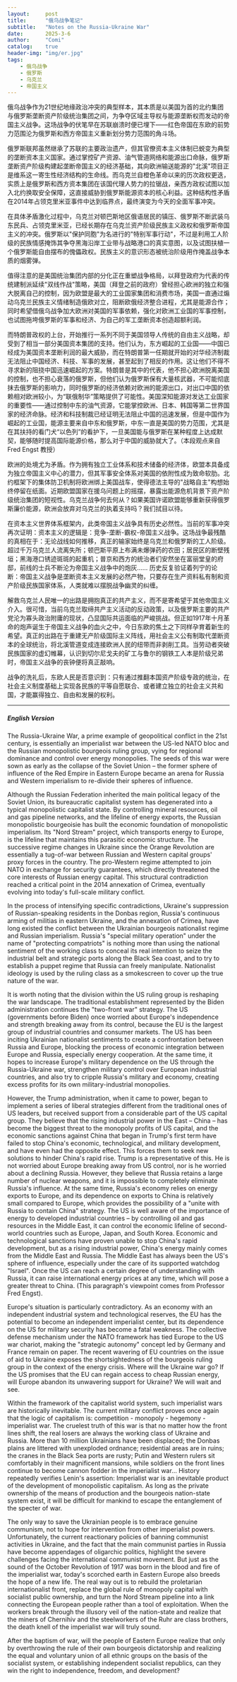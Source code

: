 ```yaml
---
layout:     post
title:      "俄乌战争笔记"
subtitle:   "Notes on the Russia-Ukraine War"
date:       2025-3-6
author:     "Comi"
catalog:    true
header-img: "img/er.jpg"
tags:
    - 俄乌战争
    - 俄罗斯
    - 乌克兰
    - 帝国主义
---
```


俄乌战争作为21世纪地缘政治冲突的典型样本，其本质是以美国为首的北约集团与俄罗斯垄断资产阶级统治集团之间，为争夺区域主导权与能源垄断权而发动的帝国主义战争。这场战争的伏笔早在苏联崩溃时便已埋下——红色帝国在东欧的前势力范围沦为俄罗斯和西方帝国主义重新划分势力范围的角斗场。

俄罗斯联邦虽然继承了苏联的主要政治遗产，但其官僚资本主义体制已蜕变为典型的垄断资本主义国家。通过掌控矿产资源、油气管道网络和能源出口命脉，俄罗斯垄断资产阶级构建起垄断帝国主义的经济基础，其向欧洲输送能源的"北溪"项目正是维系这一寄生性经济结构的生命线。而乌克兰自橙色革命以来的历次政权更迭，实质上是俄罗斯和西方资本集团在该国代理人势力的拉锯战，亲西方政权试图以加入北约换取安全保障，这直接威胁到俄罗斯能源资本的核心利益。这种结构性矛盾在2014年占领克里米亚事件中达到临界点，最终演变为今天的全面军事冲突。

在具体矛盾激化过程中，乌克兰对顿巴斯地区俄语居民的镇压、俄罗斯不断武装乌东民兵、占领克里米亚，已经长期存在乌克兰资产阶级民族主义政权和俄罗斯帝国主义的冲突。俄罗斯以"保护同胞"为名进行的"特别军事行动"，不过是利用工人阶级的民族情感掩饰其争夺黑海沿岸工业带与战略港口的真实意图，以及试图扶植一个俄罗斯能自由摆布的傀儡政权。民族主义的意识形态被统治阶级用作掩盖战争本质的烟雾弹。

值得注意的是美国统治集团内部的分化正在重塑战争格局，以拜登政府为代表的传统建制派延续"双线作战"策略，美国（拜登之前的政府）曾经担心欧洲的独立和强大脱离自己的控制，因为欧盟是最大的工业国家集团和消费市场，美国一直通过煽动乌克兰民族主义情绪制造俄欧对立，阻断欧俄经济整合进程，尤其是能源合作；同时希望借俄乌战争加大欧洲对美国的军事依赖，强化对欧洲工业国的军事控制，也试图拖垮俄罗斯的军事和经济、为自己的军工垄断资本创造超额利润。

而特朗普政权的上台，开始推行一系列不同于美国领导人传统的自由主义战略，却受到了相当一部分美国资本集团的支持。他们认为，东方崛起的工业国——中国已经成为美国资本垄断利润的最大威胁，而在特朗普第一任期就开始的对华经济制裁无法阻止中国经济、科技、军事的发展，甚至起到了相反的作用。这让他们不得不寻求新的阻挠中国迅速崛起的方案。特朗普是其中的代表，他不担心欧洲脱离美国的控制，也不担心衰落的俄罗斯，但他们认为俄罗斯保有大量核武器，不可能彻底抹去俄罗斯的影响力，同时俄罗斯的经济依赖对欧洲的能源出口，对出口中国的依赖相对欧洲较小，为“联俄制华”策略提供了可能性。美国深知能源对发达工业国家的重要性——通过控制中东的油气资源，它能掌控欧洲、日本、韩国等第二世界国家的经济命脉。经济和科技制裁已经证明无法阻止中国的迅速发展，但是中国作为崛起的工业国，能源主要来自中东和俄罗斯，中东一直是美国的势力范围，尤其是在其扶持的看门犬“以色列”的看护下，一旦美国能与俄罗斯在某种程度上达成默契，能够随时提高国际能源价格，那么对于中国的威胁就大了。（本段观点来自 Fred Engst 教授）

欧洲的处境尤为矛盾。作为拥有独立工业体系和技术储备的经济体，欧盟本具备成为独立帝国主义中心的潜力，但其军事安全体系对美国的依附性成为致命软肋。北约框架下的集体防卫机制将欧洲绑上美国战车，使得德法主导的"战略自主"构想始终停留在纸面。近期欧盟国家在援乌问题上的摇摆，暴露出能源危机背景下资产阶级统治集团的短视性。乌克兰战争何去何从？如果美国许诺欧盟能够重新获得俄罗斯廉价能源，欧洲会放弃对乌克兰的执着支持吗？我们拭目以待。

在资本主义世界体系框架内，此类帝国主义战争具有历史必然性。当前的军事冲突再次证明：资本主义的逻辑是：竞争-垄断-霸权-帝国主义战争。这场战争最残酷的真相在于：无论战线如何推移，真正的输家始终是乌克兰和俄罗斯的工人阶级。超过千万乌克兰人流离失所；顿巴斯平原上布满未爆弹药的农田；居民区的断壁残垣；黑海港口锈迹斑斑的起重机；普京和西方的统治者们安然坐在富丽堂皇的府邸，前线的士兵不断沦为帝国主义战争中的炮灰…… 历史反复验证着列宁的论断：帝国主义战争是垄断资本主义发展的必然产物，只要存在生产资料私有制和资产阶级民族国家体系，人类就难以摆脱战争幽灵的纠缠。

解救乌克兰人民唯一的出路是拥抱真正的共产主义，而不是寄希望于其他帝国主义介入。很可惜，当前乌克兰取缔共产主义活动的反动政策，以及俄罗斯主要的共产党沦为寡头政治附庸的现状，凸显国际共运面临的严峻挑战。但正如1917年十月革命的炮声诞生于帝国主义战争的血火之中，今日东欧的焦土之下同样孕育着新生的希望。真正的出路在于重建无产阶级国际主义阵线，用社会主义公有制取代垄断资本的全球统治，将北溪管道变成连接欧洲人民的纽带而非剥削工具。当劳动者突破民族国家的虚幻帷幕，认识到切尔尼戈夫的矿工与鲁尔的钢铁工人本是阶级兄弟时，帝国主义战争的丧钟便将真正敲响。

战争的洗礼后，东欧人民是否意识到：只有通过推翻本国资产阶级专政的统治，在社会主义制度基础上实现各民族的平等自愿联合、或者建立独立的社会主义共和国，才能赢得独立、自由和发展的权利。

---

##### English Version

The Russia-Ukraine War, a prime example of geopolitical conflict in the 21st century, is essentially an imperialist war between the US-led NATO bloc and the Russian monopolistic bourgeois ruling group, vying for regional dominance and control over energy monopolies. The seeds of this war were sown as early as the collapse of the Soviet Union – the former sphere of influence of the Red Empire in Eastern Europe became an arena for Russia and Western imperialism to re-divide their spheres of influence.



Although the Russian Federation inherited the main political legacy of the Soviet Union, its bureaucratic capitalist system has degenerated into a typical monopolistic capitalist state. By controlling mineral resources, oil and gas pipeline networks, and the lifeline of energy exports, the Russian monopolistic bourgeoisie has built the economic foundation of monopolistic imperialism. Its "Nord Stream" project, which transports energy to Europe, is the lifeline that maintains this parasitic economic structure. The successive regime changes in Ukraine since the Orange Revolution are essentially a tug-of-war between Russian and Western capital groups' proxy forces in the country. The pro-Western regime attempted to join NATO in exchange for security guarantees, which directly threatened the core interests of Russian energy capital. This structural contradiction reached a critical point in the 2014 annexation of Crimea, eventually evolving into today's full-scale military conflict.



In the process of intensifying specific contradictions, Ukraine's suppression of Russian-speaking residents in the Donbas region, Russia's continuous arming of militias in eastern Ukraine, and the annexation of Crimea, have long existed the conflict between the Ukrainian bourgeois nationalist regime and Russian imperialism. Russia's "special military operation" under the name of "protecting compatriots" is nothing more than using the national sentiment of the working class to conceal its real intention to seize the industrial belt and strategic ports along the Black Sea coast, and to try to establish a puppet regime that Russia can freely manipulate. Nationalist ideology is used by the ruling class as a smokescreen to cover up the true nature of the war.



It is worth noting that the division within the US ruling group is reshaping the war landscape. The traditional establishment represented by the Biden administration continues the "two-front war" strategy. The US (governments before Biden) once worried about Europe's independence and strength breaking away from its control, because the EU is the largest group of industrial countries and consumer markets. The US has been inciting Ukrainian nationalist sentiments to create a confrontation between Russia and Europe, blocking the process of economic integration between Europe and Russia, especially energy cooperation. At the same time, it hopes to increase Europe's military dependence on the US through the Russia-Ukraine war, strengthen military control over European industrial countries, and also try to cripple Russia's military and economy, creating excess profits for its own military-industrial monopolies.



However, the Trump administration, when it came to power, began to implement a series of liberal strategies different from the traditional ones of US leaders, but received support from a considerable part of the US capital group. They believe that the rising industrial power in the East – China – has become the biggest threat to the monopoly profits of US capital, and the economic sanctions against China that began in Trump's first term have failed to stop China's economic, technological, and military development, and have even had the opposite effect. This forces them to seek new solutions to hinder China's rapid rise. Trump is a representative of this. He is not worried about Europe breaking away from US control, nor is he worried about a declining Russia. However, they believe that Russia retains a large number of nuclear weapons, and it is impossible to completely eliminate Russia's influence. At the same time, Russia's economy relies on energy exports to Europe, and its dependence on exports to China is relatively small compared to Europe, which provides the possibility of a "unite with Russia to contain China" strategy. The US is well aware of the importance of energy to developed industrial countries – by controlling oil and gas resources in the Middle East, it can control the economic lifeline of second-world countries such as Europe, Japan, and South Korea. Economic and technological sanctions have proven unable to stop China's rapid development, but as a rising industrial power, China's energy mainly comes from the Middle East and Russia. The Middle East has always been the US's sphere of influence, especially under the care of its supported watchdog "Israel". Once the US can reach a certain degree of understanding with Russia, it can raise international energy prices at any time, which will pose a greater threat to China. (This paragraph's viewpoint comes from Professor Fred Engst).



Europe's situation is particularly contradictory. As an economy with an independent industrial system and technological reserves, the EU has the potential to become an independent imperialist center, but its dependence on the US for military security has become a fatal weakness. The collective defense mechanism under the NATO framework has tied Europe to the US war chariot, making the "strategic autonomy" concept led by Germany and France remain on paper. The recent wavering of EU countries on the issue of aid to Ukraine exposes the shortsightedness of the bourgeois ruling group in the context of the energy crisis. Where will the Ukraine war go? If the US promises that the EU can regain access to cheap Russian energy, will Europe abandon its unwavering support for Ukraine? We will wait and see.



Within the framework of the capitalist world system, such imperialist wars are historically inevitable. The current military conflict proves once again that the logic of capitalism is: competition - monopoly - hegemony - imperialist war. The cruelest truth of this war is that no matter how the front lines shift, the real losers are always the working class of Ukraine and Russia. More than 10 million Ukrainians have been displaced; the Donbas plains are littered with unexploded ordnance; residential areas are in ruins; the cranes in the Black Sea ports are rusty; Putin and Western rulers sit comfortably in their magnificent mansions, while soldiers on the front lines continue to become cannon fodder in the imperialist war... History repeatedly verifies Lenin's assertion: Imperialist war is an inevitable product of the development of monopolistic capitalism. As long as the private ownership of the means of production and the bourgeois nation-state system exist, it will be difficult for mankind to escape the entanglement of the specter of war.



The only way to save the Ukrainian people is to embrace genuine communism, not to hope for intervention from other imperialist powers. Unfortunately, the current reactionary policies of banning communist activities in Ukraine, and the fact that the main communist parties in Russia have become appendages of oligarchic politics, highlight the severe challenges facing the international communist movement. But just as the sound of the October Revolution of 1917 was born in the blood and fire of the imperialist war, today's scorched earth in Eastern Europe also breeds the hope of a new life. The real way out is to rebuild the proletarian internationalist front, replace the global rule of monopoly capital with socialist public ownership, and turn the Nord Stream pipeline into a link connecting the European people rather than a tool of exploitation. When the workers break through the illusory veil of the nation-state and realize that the miners of Chernihiv and the steelworkers of the Ruhr are class brothers, the death knell of the imperialist war will truly sound.



After the baptism of war, will the people of Eastern Europe realize that only by overthrowing the rule of their own bourgeois dictatorship and realizing the equal and voluntary union of all ethnic groups on the basis of the socialist system, or establishing independent socialist republics, can they win the right to independence, freedom, and development?